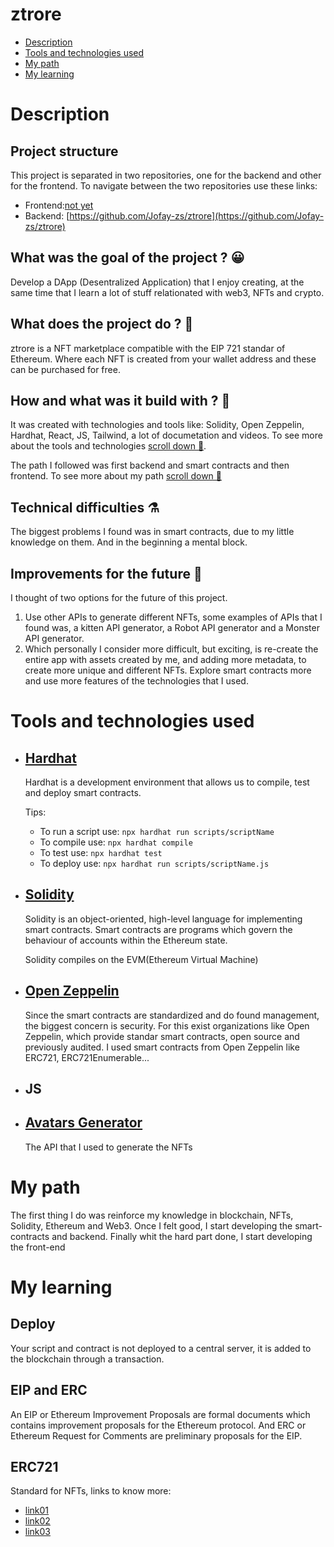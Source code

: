 # ztrore
- [Description](#description)
- [Tools and technologies used](#tools-and-technologies-used)
- [My path](#my-path)
- [My learning](#my-learning)

# Description
## Project structure
This project is separated in two repositories, one for the backend and other for the frontend. To navigate between the two repositories use these links:
- Frontend:[not yet]()
- Backend: [https://github.com/Jofay-zs/ztrore](https://github.com/Jofay-zs/ztrore)

## What was the goal of the project ? 😀
Develop a DApp (Desentralized Application) that I enjoy creating, at the same time that I learn a lot of stuff relationated with web3, NFTs and crypto.

## What does the project do ? 🏪
ztrore is a NFT marketplace compatible with the EIP 721 standar of Ethereum. Where each NFT is created from your wallet address and these can be purchased for free.

## How and what was it build with ? 🥣
It was created with technologies and tools like: Solidity, Open Zeppelin, Hardhat, React, JS, Tailwind, a lot of documetation and videos. To see more about the tools and technologies [scroll down 🔽](#tools-and-technologies-used).

The path I followed was first backend and smart contracts and then frontend. To see more about my path [scroll down 🔽](#my-path)

## Technical difficulties ⚗️
The biggest problems I found was in smart contracts, due to my little knowledge on them. And in the beginning a mental block.

## Improvements for the future 🔮
I thought of two options for the future of this project.
1. Use other APIs to generate different NFTs, some examples of APIs that I found was, a kitten API generator, a Robot API generator and a Monster API generator.
2. Which personally I consider more difficult, but exciting, is re-create the entire app with assets created by me, and adding more metadata, to create more unique and different NFTs. Explore smart contracts more and use more features of the technologies that I used.

# Tools and technologies used
- ## [Hardhat](https://hardhat.org/getting-started/)
    Hardhat is a development environment that allows us to compile, test and deploy smart contracts.

    Tips:
    - To run a script use: ```npx hardhat run scripts/scriptName```
    - To compile use: ```npx hardhat compile```
    - To test use: ```npx hardhat test```
    - To deploy use: ```npx hardhat run scripts/scriptName.js```

- ## [Solidity](https://docs.soliditylang.org/en/latest/)
    Solidity is an object-oriented, high-level language for implementing smart contracts. Smart contracts are programs which govern the behaviour of accounts within the Ethereum state.

    Solidity compiles on the EVM(Ethereum Virtual Machine)

- ## [Open Zeppelin](https://docs.openzeppelin.com/openzeppelin/)
    Since the smart contracts are standardized and do found management, the biggest concern is security. For this exist organizations like Open Zeppelin, which provide standar smart contracts, open source and previously audited. I used smart contracts from Open Zeppelin like ERC721, ERC721Enumerable...

- ## JS

- ## [Avatars Generator](https://getavataaars.com/)
    The API that I used to generate the NFTs

# My path
The first thing I do was reinforce my knowledge in blockchain, NFTs, Solidity, Ethereum and Web3. Once I felt good, I start developing the smart-contracts and backend. Finally whit the hard part done, I start developing the front-end

# My learning
## Deploy
Your script and contract is not deployed to a central server, it is added to the blockchain through a transaction.

## EIP and ERC
An EIP or Ethereum Improvement Proposals are formal documents which contains improvement proposals for the Ethereum protocol. And ERC or Ethereum Request for Comments are preliminary proposals for the EIP.

## ERC721
Standard for NFTs, links to know more:
- [link01](https://eips.ethereum.org/EIPS/eip-721)
- [link02](https://github.com/ethereum/EIPs/issues/721)
- [link03](https://docs.openzeppelin.com/contracts/4.x/api/token/erc721#ERC721)
